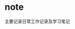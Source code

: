 <!--
 * @Author: your name
 * @Date: 2021-12-14 16:20:25
 * @LastEditTime: 2021-12-14 16:28:31
 * @LastEditors: your name
 * @Description: 打开koroFileHeader查看配置 进行设置: https://github.com/OBKoro1/koro1FileHeader/wiki/%E9%85%8D%E7%BD%AE
 * @FilePath: \note\README.md
-->
# note
主要记录日常工作记录及学习笔记